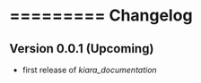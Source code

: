 =========
Changelog
=========

## Version 0.0.1 (Upcoming)

- first release of *kiara_documentation*
